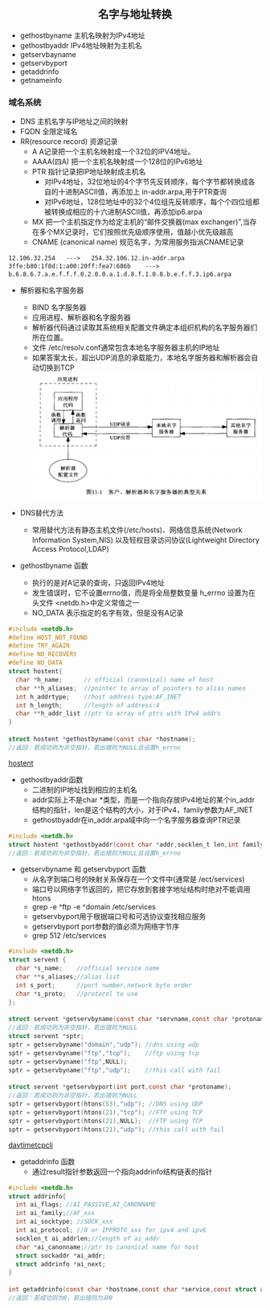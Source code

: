 ## <center>名字与地址转换</center>
* gethostbyname 主机名映射为IPv4地址
* gethostbyaddr IPv4地址映射为主机名
* getservbayname
* getservbyport
* getaddrinfo
* getnameinfo

### 域名系统
* DNS 主机名字与IP地址之间的映射
* FQDN 全限定域名 
* RR(resource record) 资源记录
  - A A记录把一个主机名映射成一个32位的IPV4地址。
  - AAAA(四A) 把一个主机名映射成一个128位的IPv6地址
  - PTR 指针记录把IP地址映射成主机名
    - 对IPv4地址，32位地址的4个字节先反转顺序，每个字节都转换成各自的十进制ASCII值，再添加上 in-addr.arpa,用于PTR查询
    - 对IPv6地址，128位地址中的32个4位组先反转顺序，每个个四位组都被转换成相应的十六进制ASCII值，再添加ip6.arpa
  - MX 把一个主机指定作为给定主机的“邮件交换器(max exchanger)”,当存在多个MX记录时，它们按照优先级顺序使用，值越小优先级越高
  - CNAME (canonical name) 规范名字，为常用服务指派CNAME记录
```
12.106.32.254   --->   254.32.106.12.in-addr.arpa
3ffe:b80:1f8d:1:a00:20ff:fea7:686b    --->
b.6.8.6.7.a.e.f.f.f.0.2.0.0.a.1.d.8.f.1.0.8.b.e.f.f.3.ip6.arpa
```

* 解析器和名字服务器
  - BIND 名字服务器
  - 应用进程、解析器和名字服务器
  - 解析器代码通过读取其系统相关配置文件确定本组织机构的名字服务器们所在位置。
  - 文件 /etc/resolv.conf通常包含本地名字服务器主机的IP地址
  - 如果答案太长，超出UDP消息的承载能力，本地名字服务器和解析器会自动切换到TCP
![addr_name](../../image/addrname.png)

* DNS替代方法
  - 常用替代方法有静态主机文件(/etc/hosts)、网络信息系统(Network Information System,NIS) 以及轻权目录访问协议(Lightweight Directory Access Protocol,LDAP)

* gethostbyname 函数
  - 执行的是对A记录的查询，只返回IPv4地址
  - 发生错误时，它不设置errno值，而是将全局整数变量 h_errno 设置为在头文件 <netdb.h>中定义常值之一
  - NO_DATA 表示指定的名字有效，但是没有A记录
```c
#include <netdb.h>
#define HOST_NOT_FOUND
#define TRY_AGAIN
#define NO_RECOVERY
#define NO_DATA
struct hostent{
  char *h_name;      // official (canonical) name of host
  char **h_aliases;  //pointer to array of pointers to alias names
  int h_addrtype;    //host address type:AF_INET
  int h_length;      //length of address:4
  char **h_addr_list //ptr to array of ptrs with IPv4 addrs
}

struct hostent *gethostbyname(const char *hostname);
//返回：若成功则为非空指针，若出错则为NULL且设置h_errno
```
[hostent](../hostent.c)

* gethostbyaddr函数
  - 二进制的IP地址找到相应的主机名
  - addr实际上不是char *类型，而是一个指向存放IPv4地址的某个in_addr结构的指针，len是这个结构的大小，对于IPv4，family参数为AF_INET
  - gethostbyaddr在in_addr.arpa域中向一个名字服务器查询PTR记录 
```c
#include <netdb.h>
struct hostent *gethostbyaddr(const char *addr,socklen_t len,int family);
//返回：若成功则为非空指针，若出错则为NULL且设置h_errno
```

* getservbyname 和 getservbyport 函数
  - 从名字到端口号的映射关系保存在一个文件中(通常是 /ect/services)
  - 端口号以网络字节返回的，把它存放到套接字地址结构时绝对不能调用htons
  - grep -e ^ftp -e ^domain /etc/services
  - getservbyport用于根据端口号和可选协议查找相应服务
  - getservbyport port参数的值必须为网络字节序
  - grep 512 /etc/services
```c
#include <netdb.h>
struct servent {
  char *s_name;    //official service name
  char **s_aliases;//alias list
  int s_port;      //port number,network byte order
  char *s_proto;   //protocol to use
};

struct servent *getservbyname(const char *servname,const char *protoname);
//返回：若成功则为非空指针，若出错则为NULL
struct servent *sptr;
sptr = getservbyname("domain","udp"); //dns using udp
sptr = getservbyname("ftp","tcp");    //ftp using tcp
sptr = getservbyname("ftp",NULL);
sptr = getservbyname("ftp","udp");    //this call with fail

struct servent *getservbyport(int port,const char *protoname);
//返回：若成功则为非空指针，若出错则为NULL
sptr = getservbyport(htons(53),"udp"); //DNS using UDP
sptr = getservbyport(htons(21),"tcp"); //FTP using TCP
sptr = getservbyport(htons(21),NULL);  //FTP using TCP
sptr = getservbyport(htons(21),"udp"); //this call with fail
```

[daytimetcpcli](../daytimetcpcli.c)

* getaddrinfo 函数 
  - 通过result指针参数返回一个指向addrinfo结构链表的指针
```c
#include <netdb.h>
struct addrinfo{
  int ai_flags; //AI_PASSIVE,AI_CANONNAME
  int ai_family;//AF_xxx
  int ai_socktype; //SOCK_xxx
  int ai_protocol; //0 or IPPROTO_xxx for ipv4 and ipv6
  socklen_t ai_addrlen;//length of ai_addr
  char *ai_canonname;//ptr to canonical name for host
  struct sockaddr *ai_addr;
  struct addrinfo *ai_next;
}

int getaddrinfo(const char *hostname,const char *service,const struct addrinfo *hints,struct addrinfo **result);
//返回：若成功则为0，若出错则为非0
```
